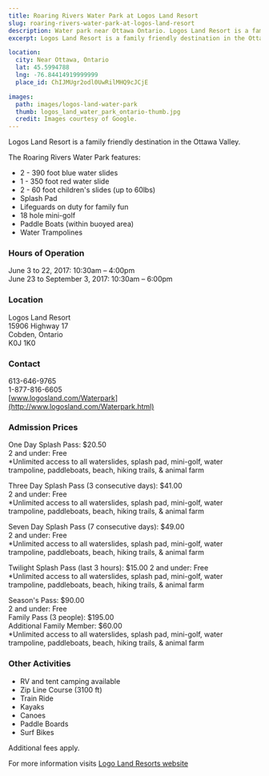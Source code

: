 ```yaml
---
title: Roaring Rivers Water Park at Logos Land Resort
slug: roaring-rivers-water-park-at-logos-land-resort
description: Water park near Ottawa Ontario. Logos Land Resort is a family friendly destination in the Ottawa Valley.
excerpt: Logos Land Resort is a family friendly destination in the Ottawa Valley.

location:
  city: Near Ottawa, Ontario
  lat: 45.5994788
  lng: -76.84414919999999
  place_id: ChIJMUgr2odl0UwRilMHQ9cJCjE

images:
  path: images/logos-land-water-park
  thumb: logos_land_water_park_ontario-thumb.jpg
  credit: Images courtesy of Google.
---
```


Logos Land Resort is a family friendly destination in the Ottawa Valley.

The Roaring Rivers Water Park features:

- 2 - 390 foot blue water slides
- 1 - 350 foot red water slide
- 2 - 60 foot children's slides (up to 60lbs)
- Splash Pad
- Lifeguards on duty for family fun
- 18 hole mini-golf
- Paddle Boats (within buoyed area)
- Water Trampolines

### Hours of Operation

June 3 to 22, 2017: 10:30am – 4:00pm  
June 23 to September 3, 2017: 10:30am – 6:00pm  

### Location

Logos Land Resort  
15906 Highway 17  
Cobden, Ontario  
K0J 1K0  

### Contact

613-646-9765   
1-877-816-6605  
[www.logosland.com/Waterpark](http://www.logosland.com/Waterpark.html)  

### Admission Prices

One Day Splash Pass: $20.50  
2 and under: Free  
*Unlimited access to all waterslides, splash pad, mini-golf, water trampoline, paddleboats, beach, hiking trails, & animal farm  

Three Day Splash Pass (3 consecutive days): $41.00   
2 and under: Free  
*Unlimited access to all waterslides, splash pad, mini-golf, water trampoline, paddleboats, beach, hiking trails, & animal farm  

Seven Day Splash Pass (7 consecutive days): $49.00   
2 and under: Free  
*Unlimited access to all waterslides, splash pad, mini-golf, water trampoline, paddleboats, beach, hiking trails, & animal farm  

Twilight Splash Pass (last 3 hours): $15.00
2 and under: Free  
*Unlimited access to all waterslides, splash pad, mini-golf, water trampoline, paddleboats, beach, hiking trails, & animal farm  

Season's Pass: $90.00  
2 and under: Free  
Family Pass (3 people): $195.00  
Additional Family Member: $60.00  
*Unlimited access to all waterslides, splash pad, mini-golf, water trampoline, paddleboats, beach, hiking trails, & animal farm  

### Other Activities

- RV and tent camping available
- Zip Line Course (3100 ft)
- Train Ride
- Kayaks
- Canoes
- Paddle Boards
- Surf Bikes

Additional fees apply.

For more information visits [Logo Land Resorts website](http://www.logosland.com)
